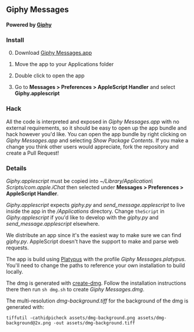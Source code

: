 ## Giphy Messages

#### Powered by [Giphy](http://giphy.com/)

### Install

0. Download [Giphy Messages.app]()

0. Move the app to your Applications folder

0. Double click to open the app

0. Go to **Messages > Preferences > AppleScript Handler** and select **Giphy.applescript**

### Hack

All the code is interpreted and exposed in *Giphy Messages.app* with no external
requirements, so it should be easy to open up the app bundle and hack however
you'd like. You can open the app bundle by right clicking on
*Giphy Messages.app* and selecting *Show Package Contents*. If you make a change
you think other users would appreciate, fork the repository and create a Pull
Request!

### Details

*Giphy.applescript* must be copied into
*~/Library/Application\ Scripts/com.apple.iChat* then selected under
**Messages > Preferences > AppleScript Handler**.

*Giphy.applescript* expects *giphy.py* and *send_message.applescript* to live
inside the app in the */Applications* directory. Change `theScript` in
*Giphy.applescript* if you'd like to develop with the *giphy.py* and
*send_message.applescript* elsewhere.

We distribute an app since it's the easiest way to make sure we can find
*giphy.py*. AppleScript doesn't have the support to make and parse web requests.

The app is build using [Platypus](http://www.sveinbjorn.org/platypus) with the
profile *Giphy Messages.platypus*. You'll need to change the paths to reference
your own installation to build locally.

The dmg is generated with [create-dmg](https://github.com/andreyvit/create-dmg).
Follow the installation instructions there then run `sh dmg.sh` to create
*Giphy Messages.dmg*.

The multi-resolution *dmg-background.tiff* for the background of the dmg is
generated with:

```
tiffutil -cathidpicheck assets/dmg-background.png assets/dmg-background@2x.png -out assets/dmg-background.tiff
```

